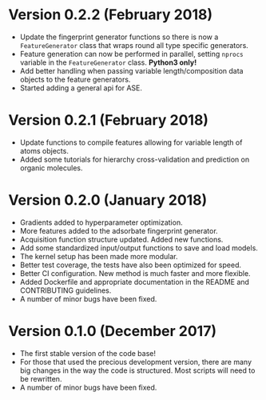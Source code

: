 # Version 0.2.2 (February 2018)

-   Update the fingerprint generator functions so there is now a
`FeatureGenerator` class that wraps round all type specific generators.
-   Feature generation can now be performed in parallel, setting `nprocs`
variable in the `FeatureGenerator` class. **Python3 only!**
-   Add better handling when passing variable length/composition data objects
to the feature generators.
-   Started adding a general api for ASE.

# Version 0.2.1 (February 2018)

-   Update functions to compile features allowing for variable length of atoms
objects.
-   Added some tutorials for hierarchy cross-validation and prediction on
organic molecules.

# Version 0.2.0 (January 2018)

-   Gradients added to hyperparameter optimization.
-   More features added to the adsorbate fingerprint generator.
-   Acquisition function structure updated. Added new functions.
-   Add some standardized input/output functions to save and load models.
-   The kernel setup has been made more modular.
-   Better test coverage, the tests have also been optimized for speed.
-   Better CI configuration. New method is much faster and more flexible.
-   Added Dockerfile and appropriate documentation in the README and
CONTRIBUTING guidelines.
-   A number of minor bugs have been fixed.

# Version 0.1.0 (December 2017)

-   The first stable version of the code base!
-   For those that used the precious development version, there are many
big changes in the way the code is structured. Most scripts will need to be
rewritten.
-   A number of minor bugs have been fixed.
